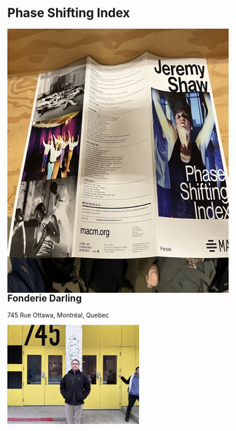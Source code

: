 # Phase Shifting Index
<img align="left" width="600" height="600" src="media/brochure_complete.jpg">

## Fonderie Darling
745 Rue Ottawa, Montréal, Quebec

<img align="left" width="300" src="media/entrer_fonderie_darling.jpg">
